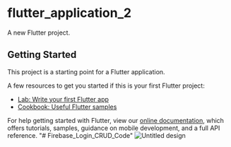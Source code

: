 # flutter_application_2

A new Flutter project.

## Getting Started

This project is a starting point for a Flutter application.

A few resources to get you started if this is your first Flutter project:

- [Lab: Write your first Flutter app](https://flutter.dev/docs/get-started/codelab)
- [Cookbook: Useful Flutter samples](https://flutter.dev/docs/cookbook)

For help getting started with Flutter, view our
[online documentation](https://flutter.dev/docs), which offers tutorials,
samples, guidance on mobile development, and a full API reference.
"# Firebase_Login_CRUD_Code" 
![Untitled design](https://user-images.githubusercontent.com/69602585/136711176-6fa0e175-4dfd-45a4-816a-e79daf99de69.jpg)
